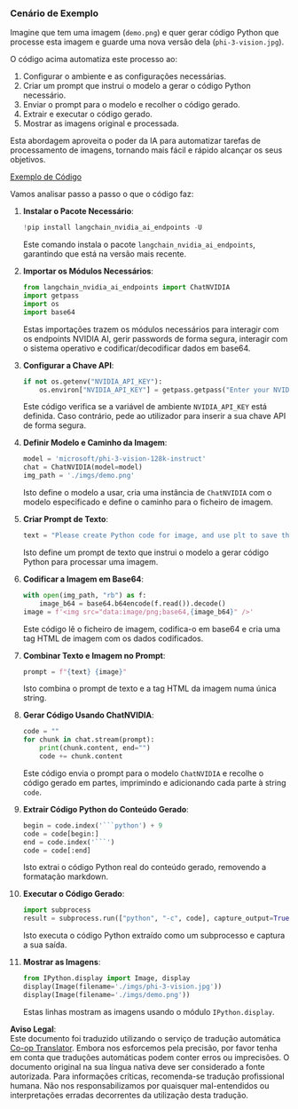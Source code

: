 <!--
CO_OP_TRANSLATOR_METADATA:
{
  "original_hash": "a8de701a2f1eb12b1f82432288d709cf",
  "translation_date": "2025-07-17T04:55:10+00:00",
  "source_file": "md/02.Application/04.Vision/Phi3/E2E_Nvidia_NIM_Vision.md",
  "language_code": "pt"
}
-->
### Cenário de Exemplo

Imagine que tem uma imagem (`demo.png`) e quer gerar código Python que processe esta imagem e guarde uma nova versão dela (`phi-3-vision.jpg`).

O código acima automatiza este processo ao:

1. Configurar o ambiente e as configurações necessárias.
2. Criar um prompt que instrui o modelo a gerar o código Python necessário.
3. Enviar o prompt para o modelo e recolher o código gerado.
4. Extrair e executar o código gerado.
5. Mostrar as imagens original e processada.

Esta abordagem aproveita o poder da IA para automatizar tarefas de processamento de imagens, tornando mais fácil e rápido alcançar os seus objetivos.

[Exemplo de Código](../../../../../../code/06.E2E/E2E_Nvidia_NIM_Phi3_Vision.ipynb)

Vamos analisar passo a passo o que o código faz:

1. **Instalar o Pacote Necessário**:
    ```python
    !pip install langchain_nvidia_ai_endpoints -U
    ```
    Este comando instala o pacote `langchain_nvidia_ai_endpoints`, garantindo que está na versão mais recente.

2. **Importar os Módulos Necessários**:
    ```python
    from langchain_nvidia_ai_endpoints import ChatNVIDIA
    import getpass
    import os
    import base64
    ```
    Estas importações trazem os módulos necessários para interagir com os endpoints NVIDIA AI, gerir passwords de forma segura, interagir com o sistema operativo e codificar/decodificar dados em base64.

3. **Configurar a Chave API**:
    ```python
    if not os.getenv("NVIDIA_API_KEY"):
        os.environ["NVIDIA_API_KEY"] = getpass.getpass("Enter your NVIDIA API key: ")
    ```
    Este código verifica se a variável de ambiente `NVIDIA_API_KEY` está definida. Caso contrário, pede ao utilizador para inserir a sua chave API de forma segura.

4. **Definir Modelo e Caminho da Imagem**:
    ```python
    model = 'microsoft/phi-3-vision-128k-instruct'
    chat = ChatNVIDIA(model=model)
    img_path = './imgs/demo.png'
    ```
    Isto define o modelo a usar, cria uma instância de `ChatNVIDIA` com o modelo especificado e define o caminho para o ficheiro de imagem.

5. **Criar Prompt de Texto**:
    ```python
    text = "Please create Python code for image, and use plt to save the new picture under imgs/ and name it phi-3-vision.jpg."
    ```
    Isto define um prompt de texto que instrui o modelo a gerar código Python para processar uma imagem.

6. **Codificar a Imagem em Base64**:
    ```python
    with open(img_path, "rb") as f:
        image_b64 = base64.b64encode(f.read()).decode()
    image = f'<img src="data:image/png;base64,{image_b64}" />'
    ```
    Este código lê o ficheiro de imagem, codifica-o em base64 e cria uma tag HTML de imagem com os dados codificados.

7. **Combinar Texto e Imagem no Prompt**:
    ```python
    prompt = f"{text} {image}"
    ```
    Isto combina o prompt de texto e a tag HTML da imagem numa única string.

8. **Gerar Código Usando ChatNVIDIA**:
    ```python
    code = ""
    for chunk in chat.stream(prompt):
        print(chunk.content, end="")
        code += chunk.content
    ```
    Este código envia o prompt para o modelo `ChatNVIDIA` e recolhe o código gerado em partes, imprimindo e adicionando cada parte à string `code`.

9. **Extrair Código Python do Conteúdo Gerado**:
    ```python
    begin = code.index('```python') + 9
    code = code[begin:]
    end = code.index('```')
    code = code[:end]
    ```
    Isto extrai o código Python real do conteúdo gerado, removendo a formatação markdown.

10. **Executar o Código Gerado**:
    ```python
    import subprocess
    result = subprocess.run(["python", "-c", code], capture_output=True)
    ```
    Isto executa o código Python extraído como um subprocesso e captura a sua saída.

11. **Mostrar as Imagens**:
    ```python
    from IPython.display import Image, display
    display(Image(filename='./imgs/phi-3-vision.jpg'))
    display(Image(filename='./imgs/demo.png'))
    ```
    Estas linhas mostram as imagens usando o módulo `IPython.display`.

**Aviso Legal**:  
Este documento foi traduzido utilizando o serviço de tradução automática [Co-op Translator](https://github.com/Azure/co-op-translator). Embora nos esforcemos pela precisão, por favor tenha em conta que traduções automáticas podem conter erros ou imprecisões. O documento original na sua língua nativa deve ser considerado a fonte autorizada. Para informações críticas, recomenda-se tradução profissional humana. Não nos responsabilizamos por quaisquer mal-entendidos ou interpretações erradas decorrentes da utilização desta tradução.